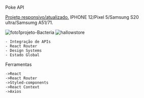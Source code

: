 Poke API

<a href="https://enchanting-lift.surge.sh/"> Projetp responsivo/atualizado.<a/>  IPHONE 12/Pixel 5/Samsung S20 ultra/Samsumg A51/71.
 
<img src="https://i.ibb.co/JcyZwqt/foto1projeto-Bacteria.png" alt="foto1projeto-Bacteria" border="0">
<img src="https://i.ibb.co/BsS9H1W/hallowstore.png" alt="hallowstore" border="0">


	- Integração de APIs
	- React Router
	- Design Systems
  	- Estado Global

Ferramentas

	->React
	->React Router
	->Styled-components
	->React Context
	->Axios
